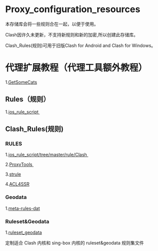 # Proxy_configuration_resources 

本存储库会将一些规则合在一起，以便于使用。

Clash因许久未更新，不支持新规则和新的加密,所以创建此存储库。

Clash_Rules(规则)可用于旧版Clash for Android and Clash for Windows。

# 代理扩展教程（代理工具额外教程）

1.[GetSomeCats](https://github.com/getsomecat/GetSomeCats/tree/Surge)

## Rules（规则）

1.[ios_rule_script ](https://github.com/blackmatrix7/ios_rule_script) 

## Clash_Rules(规则)

### RULES

1.[ios_rule_script/tree/master/rule/Clash ](https://github.com/blackmatrix7/ios_rule_script/tree/master/rule/Clash)

2.[ProxyTools ](https://github.com/mphin/ProxyTools)

3.[strule](https://whatshub.top/strule)

4.[ACL4SSR](https://github.com/ACL4SSR/ACL4SSR)

### Geodata

1.[meta-rules-dat](https://github.com/MetaCubeX/meta-rules-dat)

### Ruleset&Geodata

1.[ruleset_geodata](https://github.com/DustinWin/ruleset_geodata?tab=readme-ov-file)

定制适合 Clash 内核和 sing-box 内核的 ruleset&geodata 规则集文件


